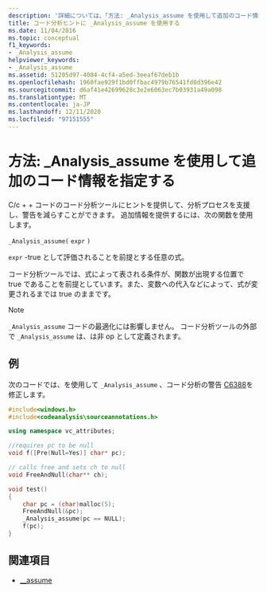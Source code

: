```yaml
---
description: '詳細については、「方法: _Analysis_assume を使用して追加のコード情報を指定する」を参照してください。'
title: コード分析ヒントに _Analysis_assume を使用する
ms.date: 11/04/2016
ms.topic: conceptual
f1_keywords:
- _Analysis_assume
helpviewer_keywords:
- _Analysis_assume
ms.assetid: 51205d97-4084-4cf4-a5ed-3eeaf67deb1b
ms.openlocfilehash: 1960fae929f1bd0ffbac4979b76541fd0d396e42
ms.sourcegitcommit: d6af41e42699628c3e2e6063ec7b03931a49a098
ms.translationtype: MT
ms.contentlocale: ja-JP
ms.lasthandoff: 12/11/2020
ms.locfileid: "97151555"
---
```

# <a name="how-to-specify-additional-code-information-by-using-_analysis_assume"></a>方法: _Analysis_assume を使用して追加のコード情報を指定する

C/c + + コードのコード分析ツールにヒントを提供して、分析プロセスを支援し、警告を減らすことができます。 追加情報を提供するには、次の関数を使用します。

`_Analysis_assume(`  `expr`  `)`

`expr` -true として評価されることを前提とする任意の式。

コード分析ツールでは、式によって表される条件が、関数が出現する位置で true であることを前提としています。また、変数への代入などによって、式が変更されるまでは true のままです。

> [!NOTE]
> `_Analysis_assume` コードの最適化には影響しません。 コード分析ツールの外部で `_Analysis_assume` は、は非 op として定義されます。

## <a name="example"></a>例

次のコードでは、を使用して `_Analysis_assume` 、コード分析の警告 [C6388](../code-quality/c6388.md)を修正します。

```cpp
#include<windows.h>
#include<codeanalysis\sourceannotations.h>

using namespace vc_attributes;

//requires pc to be null
void f([Pre(Null=Yes)] char* pc);

// calls free and sets ch to null
void FreeAndNull(char** ch);

void test()
{
    char pc = (char)malloc(5);
    FreeAndNull(&pc);
    _Analysis_assume(pc == NULL);
    f(pc);
}
```

## <a name="see-also"></a>関連項目

- [__assume](../intrinsics/assume.md)
